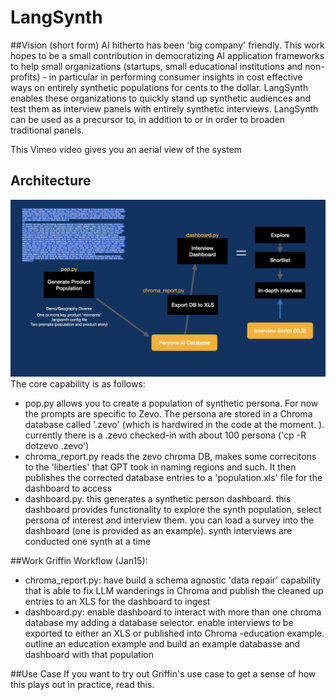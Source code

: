 # LangSynth

##Vision (short form)
AI hitherto has been 'big company' friendly. This work hopes to be a small contribution in democratizing AI application frameworks to help small organizations (startups, small educational institutions and non-profits) - in particular in performing consumer insights in cost effective ways on entirely synthetic populations for cents to the dollar. LangSynth enables these organizations to quickly stand up synthetic audiences and test them as interview panels with entirely synthetic interviews. LangSynth can be used as a precursor to, in addition to or in order to broaden traditional panels.

This Vimeo video gives you an aerial view of the system

## Architecture
![Synth Workflow](ls_arch.jpeg)
The core capability is as follows:
- pop.py allows you to create a population of synthetic persona. For now the prompts are specific to Zevo. The persona are stored in a Chroma database called '.zevo' (which is hardwired in the code at the moment. ). currently there is a .zevo checked-in with about 100 persona ('cp -R dotzevo .zevo')
- chroma_report.py reads the zevo chroma DB, makes some correcitons to the 'liberties' that GPT took in naming regions and such. It then publishes the corrected database entries to a 'population.xls' file for the dashboard to access
- dashboard.py. this generates a synthetic person dashboard. this dashboard provides functionality to explore the synth population, select persona of interest and interview them. you can load a survey into the dashboard (one is provided as an example). synth interviews are conducted one synth at a time

##Work
Griffin Workflow (Jan15):
- chroma_report.py: have build a schema agnostic 'data repair' capability that is able to fix LLM wanderings in Chroma and publish the cleaned up entries to an XLS for the dashboard to ingest
- dashboard.py: enable dashboard to interact with more than one chroma database my adding a database selector. enable interviews to be exported to either an XLS or published into Chroma
-education example. outline an education example and build an example databasse and dashboard with that population

##Use Case
If you want to try out Griffin's use case to get a sense of how this plays out in practice, read this.
